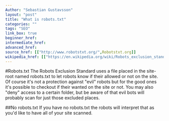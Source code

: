 ```yaml
---
Author: "Sebastian Gustavsson"
layout: "post"
title: "What is robots.txt"
categories: ""
tags: "SEO"
link_box: true
beginner_href:
intermediate_href:
advanced_href:
source_href: [["http://www.robotstxt.org/",Robotstxt.org]]
wikipedia_href: [["https://en.wikipedia.org/wiki/Robots_exclusion_standard",Robots exclusion standard],["https://www.mediawiki.org/robots.txt",Wikipedias own robots.txt]]
---
```


#Robots.txt
The Robots Exclusion Standard uses a file placed in the site-root named robots.txt to let robots know if their allowed or not on the site.
Of course it's not a protection against "evil" robots but for the good ones it's possible to checkout if their wanted on the site or not. You may also "deny" access to a certain folder,
but be aware of that evil bots will probably scan for just those excluded places.

##No robots.txt
If you have no robots.txt the robots will interpret that as you'd like to have all of your site scanned.



